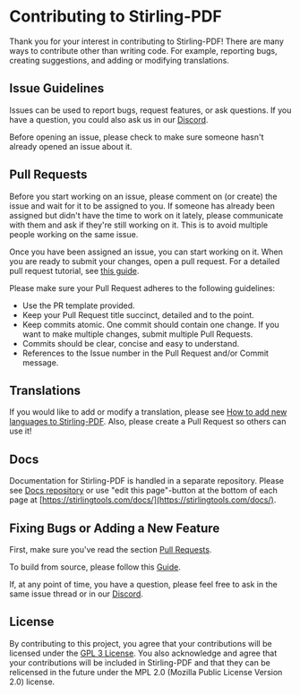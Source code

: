 # Contributing to Stirling-PDF

Thank you for your interest in contributing to Stirling-PDF! There are many ways to contribute other than writing code. For example, reporting bugs, creating suggestions, and adding or modifying translations.

## Issue Guidelines

Issues can be used to report bugs, request features, or ask questions. If you have a question, you could also ask us in our [Discord](https://discord.gg/FJUSXUSYec).

Before opening an issue, please check to make sure someone hasn't already opened an issue about it.

## Pull Requests

Before you start working on an issue, please comment on (or create) the issue and wait for it to be assigned to you. If someone has already been assigned but didn't have the time to work on it lately, please communicate with them and ask if they're still working on it. This is to avoid multiple people working on the same issue.

Once you have been assigned an issue, you can start working on it. When you are ready to submit your changes, open a pull request.
For a detailed pull request tutorial, see [this guide](https://www.digitalocean.com/community/tutorials/how-to-create-a-pull-request-on-github).

Please make sure your Pull Request adheres to the following guidelines:

- Use the PR template provided.
- Keep your Pull Request title succinct, detailed and to the point.
- Keep commits atomic. One commit should contain one change. If you want to make multiple changes, submit multiple Pull Requests.
- Commits should be clear, concise and easy to understand.
- References to the Issue number in the Pull Request and/or Commit message.

## Translations

If you would like to add or modify a translation, please see [How to add new languages to Stirling-PDF](HowToAddNewLanguage.md). Also, please create a Pull Request so others can use it!

## Docs

Documentation for Stirling-PDF is handled in a separate repository. Please see [Docs repository](https://github.com/Stirling-Tools/Stirling-Tools.github.io) or use "edit this page"-button at the bottom of each page at [https://stirlingtools.com/docs/](https://stirlingtools.com/docs/).

## Fixing Bugs or Adding a New Feature

First, make sure you've read the section [Pull Requests](#pull-requests).

To build from source, please follow this [Guide](LocalRunGuide.md).

If, at any point of time, you have a question, please feel free to ask in the same issue thread or in our [Discord](https://discord.gg/FJUSXUSYec).

## License

By contributing to this project, you agree that your contributions will be licensed under the [GPL 3 License](LICENSE). You also acknowledge and agree that your contributions will be included in Stirling-PDF and that they can be relicensed in the future under the MPL 2.0 (Mozilla Public License Version 2.0) license.
